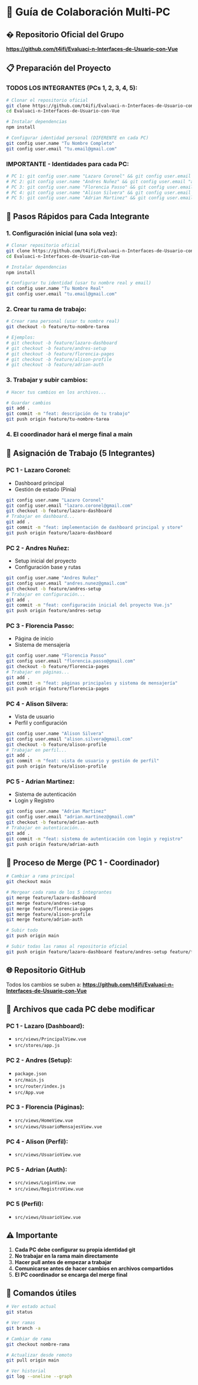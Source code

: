 # 🤝 Guía de Colaboración Multi-PC

## � Repositorio Oficial del Grupo
**https://github.com/t4ifi/Evaluaci-n-Interfaces-de-Usuario-con-Vue**

## 📋 Preparación del Proyecto

### TODOS LOS INTEGRANTES (PCs 1, 2, 3, 4, 5):
```bash
# Clonar el repositorio oficial
git clone https://github.com/t4ifi/Evaluaci-n-Interfaces-de-Usuario-con-Vue.git
cd Evaluaci-n-Interfaces-de-Usuario-con-Vue

# Instalar dependencias
npm install

# Configurar identidad personal (DIFERENTE en cada PC)
git config user.name "Tu Nombre Completo"
git config user.email "tu.email@gmail.com"
```

### IMPORTANTE - Identidades para cada PC:
```bash
# PC 1: git config user.name "Lazaro Coronel" && git config user.email "lazaro.coronel@gmail.com"
# PC 2: git config user.name "Andres Nuñez" && git config user.email "andres.nunez@gmail.com"  
# PC 3: git config user.name "Florencia Passo" && git config user.email "florencia.passo@gmail.com"
# PC 4: git config user.name "Alison Silvera" && git config user.email "alison.silvera@gmail.com"
# PC 5: git config user.name "Adrian Martinez" && git config user.email "adrian.martinez@gmail.com"
```

## 🎯 Pasos Rápidos para Cada Integrante

### 1. Configuración inicial (una sola vez):
```bash
# Clonar repositorio oficial
git clone https://github.com/t4ifi/Evaluaci-n-Interfaces-de-Usuario-con-Vue.git
cd Evaluaci-n-Interfaces-de-Usuario-con-Vue

# Instalar dependencias
npm install

# Configurar tu identidad (usar tu nombre real y email)
git config user.name "Tu Nombre Real"
git config user.email "tu.email@gmail.com"
```

### 2. Crear tu rama de trabajo:
```bash
# Crear rama personal (usar tu nombre real)
git checkout -b feature/tu-nombre-tarea

# Ejemplos:
# git checkout -b feature/lazaro-dashboard
# git checkout -b feature/andres-setup
# git checkout -b feature/florencia-pages
# git checkout -b feature/alison-profile
# git checkout -b feature/adrian-auth
```

### 3. Trabajar y subir cambios:
```bash
# Hacer tus cambios en los archivos...

# Guardar cambios
git add .
git commit -m "feat: descripción de tu trabajo"
git push origin feature/tu-nombre-tarea
```

### 4. El coordinador hará el merge final a main

## 👥 Asignación de Trabajo (5 Integrantes)

### PC 1 - Lazaro Coronel:
- Dashboard principal
- Gestión de estado (Pinia)

```bash
git config user.name "Lazaro Coronel"
git config user.email "lazaro.coronel@gmail.com"
git checkout -b feature/lazaro-dashboard
# Trabajar en dashboard...
git add .
git commit -m "feat: implementación de dashboard principal y store"
git push origin feature/lazaro-dashboard
```

### PC 2 - Andres Nuñez:
- Setup inicial del proyecto
- Configuración base y rutas

```bash
git config user.name "Andres Nuñez"
git config user.email "andres.nunez@gmail.com"
git checkout -b feature/andres-setup
# Trabajar en configuración...
git add .
git commit -m "feat: configuración inicial del proyecto Vue.js"
git push origin feature/andres-setup
```

### PC 3 - Florencia Passo:
- Página de inicio
- Sistema de mensajería

```bash
git config user.name "Florencia Passo"
git config user.email "florencia.passo@gmail.com"
git checkout -b feature/florencia-pages
# Trabajar en páginas...
git add .
git commit -m "feat: páginas principales y sistema de mensajería"
git push origin feature/florencia-pages
```

### PC 4 - Alison Silvera:
- Vista de usuario
- Perfil y configuración

```bash
git config user.name "Alison Silvera"
git config user.email "alison.silvera@gmail.com"
git checkout -b feature/alison-profile
# Trabajar en perfil...
git add .
git commit -m "feat: vista de usuario y gestión de perfil"
git push origin feature/alison-profile
```

### PC 5 - Adrian Martinez:
- Sistema de autenticación
- Login y Registro

```bash
git config user.name "Adrian Martinez"
git config user.email "adrian.martinez@gmail.com"
git checkout -b feature/adrian-auth
# Trabajar en autenticación...
git add .
git commit -m "feat: sistema de autenticación con login y registro"
git push origin feature/adrian-auth
```

## 🔄 Proceso de Merge (PC 1 - Coordinador)

```bash
# Cambiar a rama principal
git checkout main

# Mergear cada rama de los 5 integrantes
git merge feature/lazaro-dashboard
git merge feature/andres-setup
git merge feature/florencia-pages
git merge feature/alison-profile
git merge feature/adrian-auth

# Subir todo
git push origin main

# Subir todas las ramas al repositorio oficial
git push origin feature/lazaro-dashboard feature/andres-setup feature/florencia-pages feature/alison-profile feature/adrian-auth
```

## 🌐 Repositorio GitHub
Todos los cambios se suben a: **https://github.com/t4ifi/Evaluaci-n-Interfaces-de-Usuario-con-Vue**

## 📁 Archivos que cada PC debe modificar

### PC 1 - Lazaro (Dashboard):
- `src/views/PrincipalView.vue`
- `src/stores/app.js`

### PC 2 - Andres (Setup):
- `package.json`
- `src/main.js`
- `src/router/index.js`
- `src/App.vue`

### PC 3 - Florencia (Páginas):
- `src/views/HomeView.vue`
- `src/views/UsuarioMensajesView.vue`

### PC 4 - Alison (Perfil):
- `src/views/UsuarioView.vue`

### PC 5 - Adrian (Auth):
- `src/views/LoginView.vue`
- `src/views/RegistroView.vue`

### PC 5 (Perfil):
- `src/views/UsuarioView.vue`

## ⚠️ Importante

1. **Cada PC debe configurar su propia identidad git**
2. **No trabajar en la rama main directamente**
3. **Hacer pull antes de empezar a trabajar**
4. **Comunicarse antes de hacer cambios en archivos compartidos**
5. **El PC coordinador se encarga del merge final**

## 🚀 Comandos útiles

```bash
# Ver estado actual
git status

# Ver ramas
git branch -a

# Cambiar de rama
git checkout nombre-rama

# Actualizar desde remoto
git pull origin main

# Ver historial
git log --oneline --graph
```
